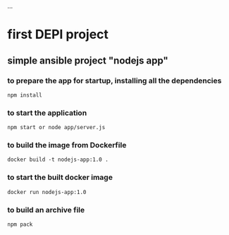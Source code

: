 ...
# first DEPI project

## simple ansible project "nodejs app"

### to prepare the app for startup, installing all the dependencies
`npm install`
### to start the application
`npm start or node app/server.js`

### to build the image from Dockerfile
`docker build -t nodejs-app:1.0 .`

### to start the built docker image
`docker run nodejs-app:1.0`

### to build an archive file
`npm pack`
